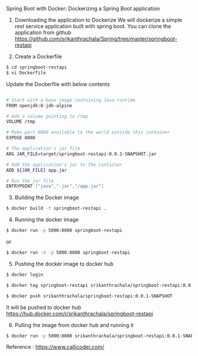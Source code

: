 Spring Boot with Docker: Dockerizing a Spring Boot application

1. Downloading the application to Dockerize
We will dockerize a simple rest service application built with spring boot. 
You can clone the application from github 
https://github.com/srikanthrachala/Spring/tree/master/springboot-restapi

2. Create a Dockerfile
```sh
$ cd springboot-restapi
$ vi Dockerfile
```
Update the Dockerfile with below contents

```sh

# Start with a base image containing Java runtime
FROM openjdk:8-jdk-alpine

# Add a volume pointing to /tmp
VOLUME /tmp

# Make port 8080 available to the world outside this container
EXPOSE 8080

# The application's jar file
ARG JAR_FILE=target/springboot-restapi-0.0.1-SNAPSHOT.jar

# Add the application's jar to the container
ADD ${JAR_FILE} app.jar

# Run the jar file 
ENTRYPOINT ["java","-jar","/app.jar"]

```
3. Building the Docker image
```sh
$ docker build -t springboot-restapi .
```
4. Running the docker image
```sh
$ docker run -p 5000:8080 springboot-restapi
```
or
```sh
$ docker run -d -p 5000:8080 springboot-restapi
```
5. Pushing the docker image to docker hub
```sh
$ docker login

$ docker tag springboot-restapi srikanthrachala/springboot-restapi:0.0.1-SNAPSHOT

$ docker push srikanthrachala/springboot-restapi:0.0.1-SNAPSHOT
```
It will be pushed to docker hub
https://hub.docker.com/r/srikanthrachala/springboot-restapi

6. Pulling the image from docker hub and running it
```sh
$ docker run -p 5000:8080 srikanthrachala/springboot-restapi:0.0.1-SNAPSHOT
```

Reference : https://www.callicoder.com/
